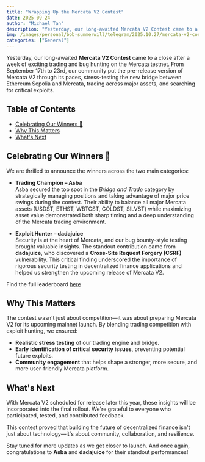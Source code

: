 ```yaml
---
title: "Wrapping Up the Mercata V2 Contest"
date: 2025-09-24
author: "Michael Tan"
description: "Yesterday, our long-awaited Mercata V2 Contest came to a close after a week of exciting trading and bug hunting on the Mercata testnet."
img: /images/personal/bob-summerwill/telegram/2025.10.27/mercata-v2-contest-sep.jpg
categories: ["General"]
---
```


Yesterday, our long-awaited **Mercata V2 Contest** came to a close after a week of exciting trading and bug hunting on the Mercata testnet. From September 17th to 23rd, our community put the pre-release version of Mercata V2 through its paces, stress-testing the new bridge between Ethereum Sepolia and Mercata, trading across major assets, and searching for critical exploits.

## Table of Contents

- [Celebrating Our Winners 🎉](#celebrating-our-winners-)
- [Why This Matters](#why-this-matters)
- [What's Next](#whats-next)

## Celebrating Our Winners 🎉

We are thrilled to announce the winners across the two main categories:

- **Trading Champion – Asba**  
  Asba secured the top spot in the _Bridge and Trade_ category by strategically managing positions and taking advantage of major price swings during the contest. Their ability to balance all major Mercata assets (USDST, ETHST, WBTCST, GOLDST, SILVST) while maximizing asset value demonstrated both sharp timing and a deep understanding of the Mercata trading environment.

- **Exploit Hunter – dadajuice**  
  Security is at the heart of Mercata, and our bug bounty-style testing brought valuable insights. The standout contribution came from **dadajuice**, who discovered a **Cross-Site Request Forgery (CSRF)** vulnerability. This critical finding underscored the importance of rigorous security testing in decentralized finance applications and helped us strengthen the upcoming release of Mercata V2.

Find the full leaderboard [here](https://stratoscan.testnet.stratomercata.com/leaderboard)

## Why This Matters

The contest wasn't just about competition—it was about preparing Mercata V2 for its upcoming mainnet launch. By blending trading competition with exploit hunting, we ensured:

- **Realistic stress testing** of our trading engine and bridge.
- **Early identification of critical security issues**, preventing potential future exploits.
- **Community engagement** that helps shape a stronger, more secure, and more user-friendly Mercata platform.

## What's Next

With Mercata V2 scheduled for release later this year, these insights will be incorporated into the final rollout. We're grateful to everyone who participated, tested, and contributed feedback.

This contest proved that building the future of decentralized finance isn't just about technology—it's about community, collaboration, and resilience.

Stay tuned for more updates as we get closer to launch. And once again, congratulations to **Asba** and **dadajuice** for their standout performances!
